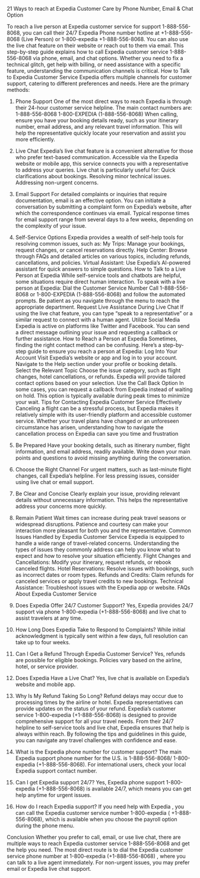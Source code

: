 21 Ways to reach at Expedia Customer Care by Phone Number, Email & Chat Option

To reach a live person at Expedia customer service for support 1-888-556-8068, you can call their 24/7 Expedia Phone number hotline at +1-888-556-8068 (Live Person) or 1-800-expedia +1-888-556-8068. You can also use the live chat feature on their website or reach out to them via email.
This step-by-step guide explains how to call Expedia customer service 1-888-556-8068 via phone, email, and chat options. Whether you need to fix a technical glitch, get help with billing, or need assistance with a specific feature, understanding the communication channels is critical.
How to Talk to Expedia Customer Service
Expedia offers multiple channels for customer support, catering to different preferences and needs. Here are the primary methods:
1. Phone Support
One of the most direct ways to reach Expedia is through their 24-hour customer service helpline. The main contact numbers are:
1-888-556-8068 
1-800-EXPEDIA (1-888-556-8068)
When calling, ensure you have your booking details ready, such as your itinerary number, email address, and any relevant travel information. This will help the representative quickly locate your reservation and assist you more efficiently.
2. Live Chat
Expedia’s live chat feature is a convenient alternative for those who prefer text-based communication. Accessible via the Expedia website or mobile app, this service connects you with a representative to address your queries. Live chat is particularly useful for:
Quick clarifications about bookings.
Resolving minor technical issues.
Addressing non-urgent concerns.
3. Email Support
For detailed complaints or inquiries that require documentation, email is an effective option. You can initiate a conversation by submitting a complaint form on Expedia’s website, after which the correspondence continues via email. Typical response times for email support range from several days to a few weeks, depending on the complexity of your issue.
4. Self-Service Options
Expedia provides a wealth of self-help tools for resolving common issues, such as:
My Trips: Manage your bookings, request changes, or cancel reservations directly.
Help Center: Browse through FAQs and detailed articles on various topics, including refunds, cancellations, and policies.
Virtual Assistant: Use Expedia’s AI-powered assistant for quick answers to simple questions.
How to Talk to a Live Person at Expedia
While self-service tools and chatbots are helpful, some situations require direct human interaction. To speak with a live person at Expedia:
Dial the Customer Service Number Call 1-888-556-8068 or 1-800-EXPEDIA (1-888-556-8068) and follow the automated prompts. Be patient as you navigate through the menu to reach the appropriate department.
Request Live Assistance During Live Chat If using the live chat feature, you can type “speak to a representative” or a similar request to connect with a human agent.
Utilize Social Media Expedia is active on platforms like Twitter and Facebook. You can send a direct message outlining your issue and requesting a callback or further assistance.
How to Reach a Person at Expedia
Sometimes, finding the right contact method can be confusing. Here’s a step-by-step guide to ensure you reach a person at Expedia:
Log Into Your Account
Visit Expedia’s website or app and log in to your account.
Navigate to the Help section under your profile or booking details.
Select the Relevant Topic
Choose the issue category, such as flight changes, hotel cancellations, or refunds.
Expedia will provide tailored contact options based on your selection.
Use the Call Back Option
In some cases, you can request a callback from Expedia instead of waiting on hold. This option is typically available during peak times to minimize your wait.
Tips for Contacting Expedia Customer Service Effectively
Canceling a flight can be a stressful process, but Expedia makes it relatively simple with its user-friendly platform and accessible customer service. Whether your travel plans have changed or an unforeseen circumstance has arisen, understanding how to navigate the cancellation process on Expedia can save you time and frustration
1. Be Prepared
Have your booking details, such as itinerary number, flight information, and email address, readily available.
Write down your main points and questions to avoid missing anything during the conversation.
2. Choose the Right Channel
For urgent matters, such as last-minute flight changes, call Expedia’s helpline.
For less pressing issues, consider using live chat or email support.
3. Be Clear and Concise
Clearly explain your issue, providing relevant details without unnecessary information. This helps the representative address your concerns more quickly.
4. Remain Patient
Wait times can increase during peak travel seasons or widespread disruptions. Patience and courtesy can make your interaction more pleasant for both you and the representative.
Common Issues Handled by Expedia Customer Service
Expedia is equipped to handle a wide range of travel-related concerns. Understanding the types of issues they commonly address can help you know what to expect and how to resolve your situation efficiently.
Flight Changes and Cancellations: Modify your itinerary, request refunds, or rebook canceled flights.
Hotel Reservations: Resolve issues with bookings, such as incorrect dates or room types.
Refunds and Credits: Claim refunds for canceled services or apply travel credits to new bookings.
Technical Assistance: Troubleshoot issues with the Expedia app or website.
FAQs About Expedia Customer Service
1. Does Expedia Offer 24/7 Customer Support?
Yes, Expedia provides 24/7 support via phone 1-800-expedia (+1-888-556-8068) and live chat to assist travelers at any time.

2. How Long Does Expedia Take to Respond to Complaints?
While initial acknowledgment is typically sent within a few days, full resolution can take up to four weeks.

3. Can I Get a Refund Through Expedia Customer Service?
Yes, refunds are possible for eligible bookings. Policies vary based on the airline, hotel, or service provider.

4. Does Expedia Have a Live Chat?
Yes, live chat is available on Expedia’s website and mobile app.

5. Why Is My Refund Taking So Long?
Refund delays may occur due to processing times by the airline or hotel. Expedia representatives can provide updates on the status of your refund.
Expedia’s customer service 1-800-expedia (+1-888-556-8068) is designed to provide comprehensive support for all your travel needs. From their 24/7 helpline to self-service tools and live chat, Expedia ensures that help is always within reach. By following the tips and guidelines in this guide, you can navigate any travel challenges with confidence and ease.

6. What is the Expedia phone number for customer support?
The main Expedia support phone number for the U.S. is 1-888-556-8068/ 1-800-expedia (+1-888-556-8068). For international users, check your local Expedia support contact number.

7. Can I get Expedia support 24/7?
Yes, Expedia phone support 1-800-expedia (+1-888-556-8068) is available 24/7, which means you can get help anytime for urgent issues.
8. How do I reach Expedia  support?
If you need help with Expedia , you can call the Expedia customer service number 1-800-expedia ( +1-888-556-8068), which is available when you choose the payroll option during the phone menu.

Conclusion
Whether you prefer to call, email, or use live chat, there are multiple ways to reach Expedia customer service  1-888-556-8068 and get the help you need. The most direct route is to dial the Expedia customer service phone number at 1-800-expedia (+1-888-556-8068) , where you can talk to a live agent immediately. For non-urgent issues, you may prefer email or Expedia live chat support. 

